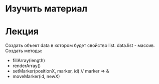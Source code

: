 # Изучить материал


# Лекция

Создать объект data в котором будет свойство list. 
data.list - массив.
Создать методы:
+ fillArray(length)
+ renderArray()
+ setMarker(positionX, marker, id) // marker => &
+ moveMarker(id, newX)